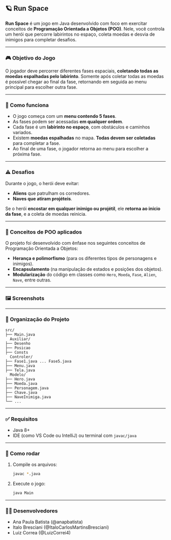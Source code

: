 ## 🪐 Run Space

**Run Space** é um jogo em Java desenvolvido com foco em exercitar conceitos de **Programação Orientada a Objetos (POO)**. Nele, você controla um herói que percorre labirintos no espaço, coleta moedas e desvia de inimigos para completar desafios.

---

### 🎮 Objetivo do Jogo

O jogador deve percorrer diferentes fases espaciais, **coletando todas as moedas espalhadas pelo labirinto**. Somente após coletar todas as moedas é possível chegar ao final da fase, retornando em seguida ao menu principal para escolher outra fase.

---

### 🚀 Como funciona

* O jogo começa com um **menu contendo 5 fases**.
* As fases podem ser acessadas **em qualquer ordem**.
* Cada fase é um **labirinto no espaço**, com obstáculos e caminhos variados.
* Existem **moedas espalhadas** no mapa. **Todas devem ser coletadas** para completar a fase.
* Ao final de uma fase, o jogador retorna ao menu para escolher a próxima fase.

---

### ⚠️ Desafios

Durante o jogo, o herói deve evitar:

* **Aliens** que patrulham os corredores.
* **Naves que atiram projéteis**.

Se o herói **encostar em qualquer inimigo ou projétil**, ele **retorna ao início da fase**, e a coleta de moedas reinicia.

---

### 🧠 Conceitos de POO aplicados

O projeto foi desenvolvido com ênfase nos seguintes conceitos de Programação Orientada a Objetos:

* **Herança e polimorfismo** (para os diferentes tipos de personagens e inimigos).
* **Encapsulamento** (na manipulação de estados e posições dos objetos).
* **Modularização** do código em classes como `Hero`, `Moeda`, `Fase`, `Alien`, `Nave`, entre outras.

---

### 🖼️ Screenshots 



---

### 📁 Organização do Projeto

```
src/
├── Main.java
  Auxiliar/
├── Desenho
├── Posicao
├── Consts
  Controler/
├── Fase1.java ... Fase5.java
├── Menu.java
├── Tela.java
  Modelo/
├── Hero.java
├── Moeda.java
├── Personagem.java
├── Chave.java
├── NaveInimiga.java
└── ...
```

---

### ✅ Requisitos

* Java 8+
* IDE (como VS Code ou IntelliJ) ou terminal com `javac/java`

---

### 🏁 Como rodar

1. Compile os arquivos:

   ```bash
   javac *.java
   ```
2. Execute o jogo:

   ```bash
   java Main
   ```

---

### 👩‍💻 Desenvolvedores

* Ana Paula Batista (@anapbatista)
* Italo Bresciani (@ItaloCarlosMartinsBresciani)
* Luiz Correa (@LuizCorrei4)

